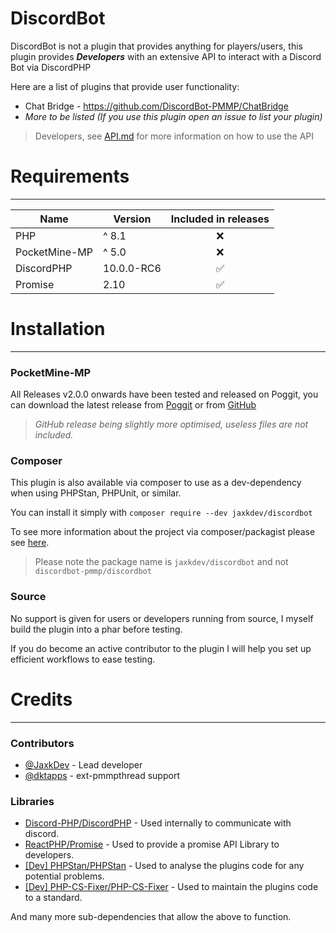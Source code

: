 # DiscordBot
DiscordBot is not a plugin that provides anything for players/users, this plugin provides ***Developers***
with an extensive API to interact with a Discord Bot via DiscordPHP

Here are a list of plugins that provide user functionality:
- Chat Bridge - https://github.com/DiscordBot-PMMP/ChatBridge
- *More to be listed (If you use this plugin open an issue to list your plugin)*

> Developers, see [API.md](API.md) for more information on how to use the API
# Requirements

---
| Name          | Version    | Included in releases |
|---------------|------------|:--------------------:|
| PHP           | ^ 8.1      |          ❌           |
| PocketMine-MP | ^ 5.0      |          ❌           |
| DiscordPHP    | 10.0.0-RC6 |          ✅           |
| Promise       | 2.10       |          ✅           |
# Installation

---
### PocketMine-MP
All Releases v2.0.0 onwards have been tested and released on Poggit, you can download the latest release from
[Poggit](https://poggit.pmmp.io/p/DiscordBot) or from
[GitHub](https://github.com/DiscordBot-PMMP/DiscordBot/releases/latest)

> *GitHub release being slightly more optimised, useless files are not included.*

### Composer
This plugin is also available via composer to use as a dev-dependency when using PHPStan, PHPUnit, or similar.

You can install it simply with `composer require --dev jaxkdev/discordbot`

To see more information about the project via composer/packagist please see [here](https://packagist.org/packages/jaxkdev/discordbot).

>Please note the package name is `jaxkdev/discordbot` and not `discordbot-pmmp/discordbot`

### Source
No support is given for users or developers running from source,
I myself build the plugin into a phar before testing.

If you do become an active contributor to the plugin I will help you set up efficient workflows to ease testing.

# Credits

---
### Contributors
- [@JaxkDev](https://github.com/JaxkDev) - Lead developer
- [@dktapps](https://github.com/dktapps) - ext-pmmpthread support

### Libraries
- [Discord-PHP/DiscordPHP](https://github.com/DiscordPHP/DiscordPHP) - Used internally to communicate with discord.
- [ReactPHP/Promise](https://github.com/reactphp/promise) - Used to provide a promise API Library to developers.
- [[Dev] PHPStan/PHPStan](https://github.com/phpstan/phpstan) - Used to analyse the plugins code for any potential problems.
- [[Dev] PHP-CS-Fixer/PHP-CS-Fixer](https://github.com/PHP-CS-Fixer/PHP-CS-Fixer) - Used to maintain the plugins code to a standard.

And many more sub-dependencies that allow the above to function.
